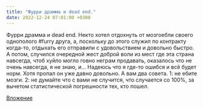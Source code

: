 ```yaml
---
title: "Фурри драмма и dead end."
date: 2022-12-24 07:01:00 +0300
---
```


Фурри драмма и dead end.
Некто хотел отдохнуть от мозгоебли своего однополого #furry друга, а, поскольку до этого служил по контракту когда-то, отдыхать его отправили с удовольствием и довольно быстро. А потом, случился очередной жест доброй воли из мест где эта страна навсегда, чтоб хуйло могло говно неграм продавать, оказалось что не очень навсегда, я не знаю, и...
Надеюсь что я где-то ошибся и всё будет норм. Хотя пропал он уже давно довольно.
А вам два совета. 1: не ебите мозги. 2: не думайте что с вами не случится, что случается со 100%, за вычетом статистической погрешности тех, кто пошел.

[Вложение](/assets/vk_photos/4/JMae2-NXqP0.jpg)
